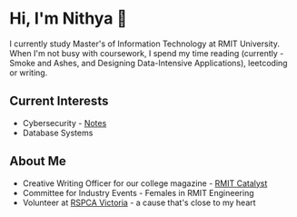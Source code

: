 # Hi, I'm Nithya 👋
I currently study Master's of Information Technology at RMIT University. 
When I'm not busy with coursework, I spend my time reading (currently - Smoke and Ashes, and Designing Data-Intensive Applications), leetcoding or writing. 

## Current Interests 
- Cybersecurity - [Notes](https://github.com/NithyaNN3/cybersec)
- Database Systems

## About Me
- Creative Writing Officer for our college magazine - [RMIT Catalyst](https://www.rusu.rmit.edu.au/catalyst)
- Committee for Industry Events - Females in RMIT Engineering
- Volunteer at [RSPCA Victoria](https://rspcavic.org/) - a cause that's close to my heart
